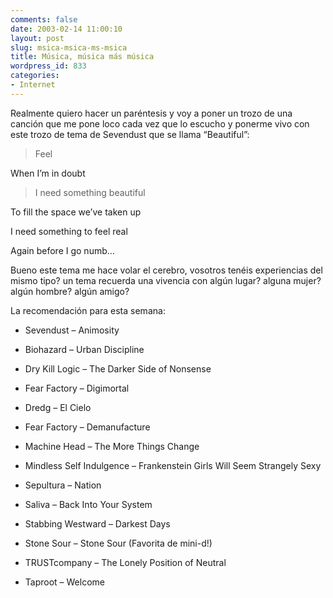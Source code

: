 ```yaml
---
comments: false
date: 2003-02-14 11:00:10
layout: post
slug: msica-msica-ms-msica
title: Música, música más música
wordpress_id: 833
categories:
- Internet
---
```


Realmente quiero hacer un paréntesis y voy a poner un trozo de una canción que me pone loco cada vez que lo escucho y ponerme vivo con este trozo de tema de Sevendust que se llama “Beautiful”:





> 

> 
> Feel  

When I’m in doubt
> 
> 






> 

> 
> I need something beautiful  

To fill the space we’ve taken up  

I need something to feel real  

Again before I go numb…
> 
> 






Bueno este tema me hace volar el cerebro, vosotros tenéis experiencias del mismo tipo? un tema recuerda una vivencia con algún lugar? alguna mujer? algún hombre? algún amigo?





La recomendación para esta semana:







  * Sevendust – Animosity

	
  * Biohazard – Urban Discipline

	
  * Dry Kill Logic – The Darker Side of Nonsense

	
  * Fear Factory – Digimortal

	
  * Dredg – El Cielo

	
  * Fear Factory – Demanufacture

	
  * Machine Head – The More Things Change

	
  * Mindless Self Indulgence – Frankenstein Girls Will Seem Strangely Sexy

	
  * Sepultura – Nation

	
  * Saliva – Back Into Your System

	
  * Stabbing Westward – Darkest Days

	
  * Stone Sour – Stone Sour (Favorita de mini-d!)

	
  * TRUSTcompany – The Lonely Position of Neutral

	
  * Taproot – Welcome




 
